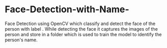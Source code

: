 # Face-Detection-with-Name-
Face Detection using OpenCV which classify and detect the face of the person with label . While detecting the face it captures the images of the person and store in a folder which is used to train the model to identify the person's name.
